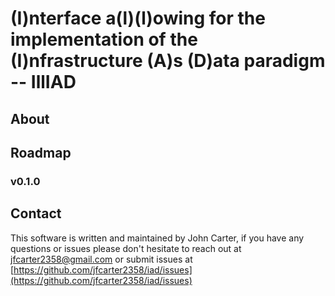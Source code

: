 # (**I**)nterface a(**l**)(**l**)owing for the implementation of the (**I**)nfrastructure (**A**)s (**D**)ata paradigm -- IllIAD

## About

## Roadmap

### v0.1.0

## Contact

This software is written and maintained by John Carter, if you have any questions or issues please don't hesitate to reach out at jfcarter2358@gmail.com or submit issues at [https://github.com/jfcarter2358/iad/issues](https://github.com/jfcarter2358/iad/issues)
